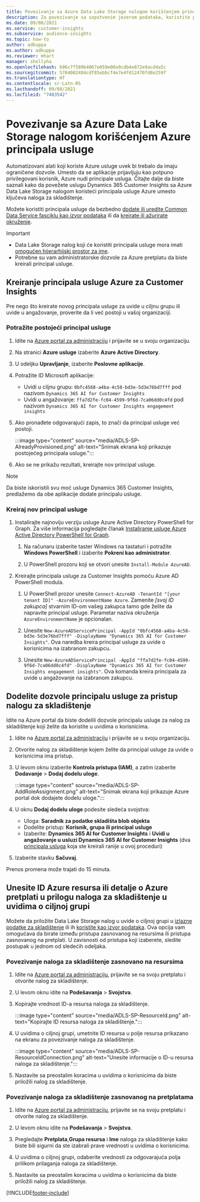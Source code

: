 ```yaml
---
title: Povezivanje sa Azure Data Lake Storage nalogom korišćenjem principala usluge
description: Za povezivanje sa sopstvenim jezerom podataka, koristite principala usluge Azure.
ms.date: 09/08/2021
ms.service: customer-insights
ms.subservice: audience-insights
ms.topic: how-to
author: adkuppa
ms.author: adkuppa
ms.reviewer: mhart
manager: shellyha
ms.openlocfilehash: b96c7f580b4067e059e00a9cdb4e872e9acd4a5c
ms.sourcegitcommit: 5704002484cdf85ebbcf4e7e4fd12470fd8e259f
ms.translationtype: HT
ms.contentlocale: sr-Latn-RS
ms.lasthandoff: 09/08/2021
ms.locfileid: "7483542"
---
```

# <a name="connect-to-an-azure-data-lake-storage-account-by-using-an-azure-service-principal"></a>Povezivanje sa Azure Data Lake Storage nalogom korišćenjem Azure principala usluge

Automatizovani alati koji koriste Azure usluge uvek bi trebalo da imaju ograničene dozvole. Umesto da se aplikacije prijavljuju kao potpuno privilegovani korisnik, Azure nudi principale usluga. Čitajte dalje da biste saznali kako da povežete uslugu Dynamics 365 Customer Insights sa Azure Data Lake Storage nalogom koristeći principala usluge Azure umesto ključeva naloga za skladištenje. 

Možete koristiti principala usluge da bezbedno [dodate ili uredite Common Data Service fasciklu kao izvor podataka](connect-common-data-model.md) ili da [kreirate ili ažurirate okruženje](get-started-paid.md).

> [!IMPORTANT]
> - Data Lake Storage nalog koji će koristiti principala usluge mora imati [omogućen hijerarhijski prostor za ime](/azure/storage/blobs/data-lake-storage-namespace).
> - Potrebne su vam administratorske dozvole za Azure pretplatu da biste kreirali principal usluge.

## <a name="create-an-azure-service-principal-for-customer-insights"></a>Kreiranje principala usluge Azure za Customer Insights

Pre nego što kreirate novog principala usluge za uvide u ciljnu grupu ili uvide u angažovanje, proverite da li već postoji u vašoj organizaciji.

### <a name="look-for-an-existing-service-principal"></a>Potražite postojeći principal usluge

1. Idite na [Azure portal za administraciju](https://portal.azure.com) i prijavite se u svoju organizaciju.

2. Na stranici **Azure usluge** izaberite **Azure Active Directory**.

3. U odeljku **Upravljanje**, izaberite **Poslovne aplikacije**.

4. Potražite ID Microsoft aplikacije:
   - Uvidi u ciljnu grupu: `0bfc4568-a4ba-4c58-bd3e-5d3e76bd7fff` pod nazivom `Dynamics 365 AI for Customer Insights`
   - Uvidi u angažovanje: `ffa7d2fe-fc04-4599-9f6d-7ca06dd0c4fd` pod nazivom `Dynamics 365 AI for Customer Insights engagement insights`

5. Ako pronađete odgovarajući zapis, to znači da principal usluge već postoji. 
   
   :::image type="content" source="media/ADLS-SP-AlreadyProvisioned.png" alt-text="Snimak ekrana koji prikazuje postojećeg principala usluge.":::
   
6. Ako se ne prikažu rezultati, kreirajte nov principal usluge.

>[!NOTE]
>Da biste iskoristili svu moć usluge Dynamics 365 Customer Insights, predlažemo da obe aplikacije dodate principalu usluge.

### <a name="create-a-new-service-principal"></a>Kreiraj nov principal usluge

1. Instalirajte najnoviju verziju usluge Azure Active Directory PowerShell for Graph. Za više informacija pogledajte članak [Instaliranje usluge Azure Active Directory PowerShell for Graph](/powershell/azure/active-directory/install-adv2).

   1. Na računaru izaberite taster Windows na tastaturi i potražite **Windows PowerShell** i izaberite **Pokreni kao administrator**.
   
   1. U PowerShell prozoru koji se otvori unesite `Install-Module AzureAD`.

2. Kreirajte principala usluge za Customer Insights pomoću Azure AD PowerShell modula.

   1. U PowerShell prozor unesite `Connect-AzureAD -TenantId "[your tenant ID]" -AzureEnvironmentName Azure`. Zamenite *[svoj ID zakupca]* stvarnim ID-om vašeg zakupca tamo gde želite da napravite principal usluge. Parametar naziva okruženja `AzureEnvironmentName` je opcionalan.
  
   1. Unesite `New-AzureADServicePrincipal -AppId "0bfc4568-a4ba-4c58-bd3e-5d3e76bd7fff" -DisplayName "Dynamics 365 AI for Customer Insights"`. Ova naredba kreira principal usluge za uvide o korisnicima na izabranom zakupcu. 

   1. Unesite `New-AzureADServicePrincipal -AppId "ffa7d2fe-fc04-4599-9f6d-7ca06dd0c4fd" -DisplayName "Dynamics 365 AI for Customer Insights engagement insights"`. Ova komanda kreira principala za uvide u angažovanje na izabranom zakupcu.

## <a name="grant-permissions-to-the-service-principal-to-access-the-storage-account"></a>Dodelite dozvole principalu usluge za pristup nalogu za skladištenje

Idite na Azure portal da biste dodelili dozvole principalu usluge za nalog za skladištenje koji želite da koristite u uvidima o korisnicima.

1. Idite na [Azure portal za administraciju](https://portal.azure.com) i prijavite se u svoju organizaciju.

1. Otvorite nalog za skladištenje kojem želite da principal usluge za uvide o korisnicima ima pristup.

1. U levom oknu izaberite **Kontrola pristupa (IAM)**, a zatim izaberite **Dodavanje** > **Dodaj dodelu uloge**.

   :::image type="content" source="media/ADLS-SP-AddRoleAssignment.png" alt-text="Snimak ekrana koji prikazuje Azure portal dok dodajete dodelu uloge.":::

1. U oknu **Dodaj dodelu uloge** podesite sledeća svojstva:
   - Uloga: **Saradnik za podatke skladišta blob objekta**
   - Dodelite pristup: **Korisnik, grupa ili principal usluge**
   - Izaberite: **Dynamics 365 AI for Customer Insights** i **Uvidi u angažovanje u usluzi Dynamics 365 AI for Customer Insights** (dva [principala usluga](#create-a-new-service-principal) koja ste kreirali ranije u ovoj proceduri)

1.  Izaberite stavku **Sačuvaj**.

Prenos promena može trajati do 15 minuta.

## <a name="enter-the-azure-resource-id-or-the-azure-subscription-details-in-the-storage-account-attachment-to-audience-insights"></a>Unesite ID Azure resursa ili detalje o Azure pretplati u prilogu naloga za skladištenje u uvidima o ciljnoj grupi

Možete da priložite Data Lake Storage nalog u uvide o ciljnoj grupi u [izlazne podatke za skladištenje](manage-environments.md) ili ih [koristite kao izvor podataka](connect-common-data-service-lake.md). Ova opcija vam omogućava da birate između pristupa zasnovanog na resursima ili pristupa zasnovanog na pretplati. U zavisnosti od pristupa koji izaberete, sledite postupak u jednom od sledećih odeljaka.

### <a name="resource-based-storage-account-connection"></a>Povezivanje naloga za skladištenje zasnovano na resursima

1. Idite na [Azure portal za administraciju](https://portal.azure.com), prijavite se na svoju pretplatu i otvorite nalog za skladištenje.

1. U levom oknu idite na **Podešavanja** > **Svojstva**.

1. Kopirajte vrednost ID-a resursa naloga za skladištenje.

   :::image type="content" source="media/ADLS-SP-ResourceId.png" alt-text="Kopirajte ID resursa naloga za skladištenje.":::

1. U uvidima o ciljnoj grupi, umetnite ID resursa u polje resursa prikazano na ekranu za povezivanje naloga za skladištenje.

   :::image type="content" source="media/ADLS-SP-ResourceIdConnection.png" alt-text="Unesite informacije o ID-u resursa naloga za skladištenje.":::   

1. Nastavite sa preostalim koracima u uvidima o korisnicima da biste priložili nalog za skladištenje.

### <a name="subscription-based-storage-account-connection"></a>Povezivanje naloga za skladištenje zasnovanog na pretplatama

1. Idite na [Azure portal za administraciju](https://portal.azure.com), prijavite se na svoju pretplatu i otvorite nalog za skladištenje.

1. U levom oknu idite na **Podešavanja** > **Svojstva**.

1. Pregledajte **Pretplata**,**Grupa resursa** i **Ime** naloga za skladištenje kako biste bili sigurni da ste izabrali prave vrednosti u uvidima o korisnicima.

1. U uvidima o ciljnoj grupi, odaberite vrednosti za odgovarajuća polja prilikom prilaganja naloga za skladištenje.

1. Nastavite sa preostalim koracima u uvidima o korisnicima da biste priložili nalog za skladištenje.


[!INCLUDE[footer-include](../includes/footer-banner.md)]
